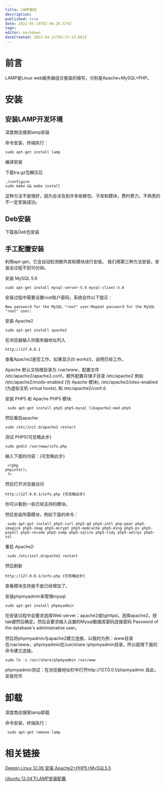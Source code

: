 ```yaml
---
title: LAMP服务
description: 
published: true
date: 2022-05-14T02:46:28.574Z
tags: 
editor: markdown
dateCreated: 2022-04-21T03:37:13.061Z
---
```


# 前言
LAMP是Linux web服务器组合套装的缩写，分别是Apache+MySQL+PHP。

# 安装
## 安装LAMP开发环境

深度商店搜索lamp安装

命令安装，终端执行：

    sudo apt-get install lamp

编译安装

下载tra.gz包解压后

    ./configure 
    sudo make && make install

这种方法不是很好，因为会涉及到许多依赖包、子库和模块，费时费力，不熟悉的不一定安装成功。

## Deb安装

下载各Deb包安装

## 手工配置安装

利用apt-get，它会自动检测额外库和模块进行安装。 我们用第三种方法安装，安装全过程不到10分钟。

安装 MySQL 5.6

    sudo apt-get install mysql-server-5.6 mysql-client-5.6

安装过程中需要设置root账户密码，系统会作以下提示：

    New password for the MySQL "root" user:Repeat password for the MySQL "root" user:

安装 Apache2

    sudo apt-get install apache2

在浏览器输入你服务器地址列入

    http://127.0.0.1

查看Apache2是否工作，如果显示(It works!)，说明已经工作。

Apache 默认文档根目录为 /var/www，配置文件 /etc/apache2/apache2.conf，额外配置存储子目录 /etc/apache2 例如 /etc/apache2/mods-enabled (为 Apache 模块), /etc/apache2/sites-enabled (为虚拟主机 virtual hosts), 和 /etc/apache2/conf.d.

安装 PHP5 和 Apache PHP5 模块:

     sudo apt-get install php5 php5-mysql libapache2-mod-php5

然后重启apache:

    sudo /etc/init.d/apache2 restart

测试 PHP5{可忽略此步}

    sudo gedit /var/www/info.php

输入下面的内容：{可忽略此步}

     <?php
    phpinfo();
     ?>

然后打开浏览器访问

    http://127.0.0.1/info.php {可忽略此步}

你可以看到一些已经支持的模块。

然后安装所需模块，例如下面的命令：

     sudo apt-get install php5-curl php5-gd php5-intl php-pear php5-imagick php5-imap php5-mcrypt php5-memcache php5-ming php5-ps php5-pspell php5-recode php5-snmp php5-sqlite php5-tidy php5-xmlrpc php5-xsl

重启 Apache2:

     sudo /etc/init.d/apache2 restart

然后刷新

    http://127.0.0.1/info.php {可忽略此步}

查看模块支持是不是已经增加了。

安装phpmyadmin来管理mysql:

    sudo apt-get install phpmyadmin

在安装过程中会要求选择Web server：apache2或lighttpd，选择apache2，按tab键然后确定。然后会要求输入设置的Mysql数据库密码连接密码 Password of the database's administrative user。

然后将phpmyadmin与apache2建立连接，以我的为例：www目录在/var/www，phpmyadmin在/usr/share /phpmyadmin目录，所以就用下面的命令建立连接。

    sudo ln -s /usr/share/phpmyadmin /var/www 

phpmyadmin测试：在浏览器地址栏中打开http://127.0.0.1/phpmyadmin 自此，安装完毕

# 卸载

深度商店搜索lamp卸载

命令安装，终端执行：

     sudo apt-get remove lamp

# 相关链接

[Deepin Linux 12.06 安装 Apache2+PHP5+MySQL5.5](http://www.linuxdeepin.com/forum/25/7792?p=33743)

[Ubuntu 12.04下LAMP安装配置](http://www.linuxidc.com/Linux/2012-05/61079.htm)
